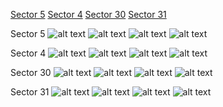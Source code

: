 [Sector 5](#sector5)
[Sector 4](#sector4)
[Sector 30](#sector30)
[Sector 31](#sector31)

<a name = "sector5"></a>
Sector 5
![alt text](/tt/WASP-120_Sector_5/WASP-120_Sector_5_a_TimeSeries.png)
![alt text](/tt/WASP-120_Sector_5/WASP-120_Sector_5_b_FoldedLightCurve.png)
![alt text](/tt/WASP-120_Sector_5/WASP-120_Sector_5_b_IndividualTransitsWithFit.png)
![alt text](/tt/WASP-120_Sector_5/WASP-120_Sector_5_c_TimingResiduals.png)

<a name = "sector4"></a>
Sector 4
![alt text](/tt/WASP-120_Sector_4/WASP-120_Sector_4_a_TimeSeries.png)
![alt text](/tt/WASP-120_Sector_4/WASP-120_Sector_4_b_FoldedLightCurve.png)
![alt text](/tt/WASP-120_Sector_4/WASP-120_Sector_4_b_IndividualTransitsWithFit.png)
![alt text](/tt/WASP-120_Sector_4/WASP-120_Sector_4_c_TimingResiduals.png)

<a name = "sector30"></a>
Sector 30
![alt text](/tt/WASP-120_Sector_30/WASP-120_Sector_30_a_TimeSeries.png)
![alt text](/tt/WASP-120_Sector_30/WASP-120_Sector_30_b_FoldedLightCurve.png)
![alt text](/tt/WASP-120_Sector_30/WASP-120_Sector_30_b_IndividualTransitsWithFit.png)
![alt text](/tt/WASP-120_Sector_30/WASP-120_Sector_30_c_TimingResiduals.png)

<a name = "sector31"></a>
Sector 31
![alt text](/tt/WASP-120_Sector_31/WASP-120_Sector_31_a_TimeSeries.png)
![alt text](/tt/WASP-120_Sector_31/WASP-120_Sector_31_b_FoldedLightCurve.png)
![alt text](/tt/WASP-120_Sector_31/WASP-120_Sector_31_b_IndividualTransitsWithFit.png)
![alt text](/tt/WASP-120_Sector_31/WASP-120_Sector_31_c_TimingResiduals.png)

